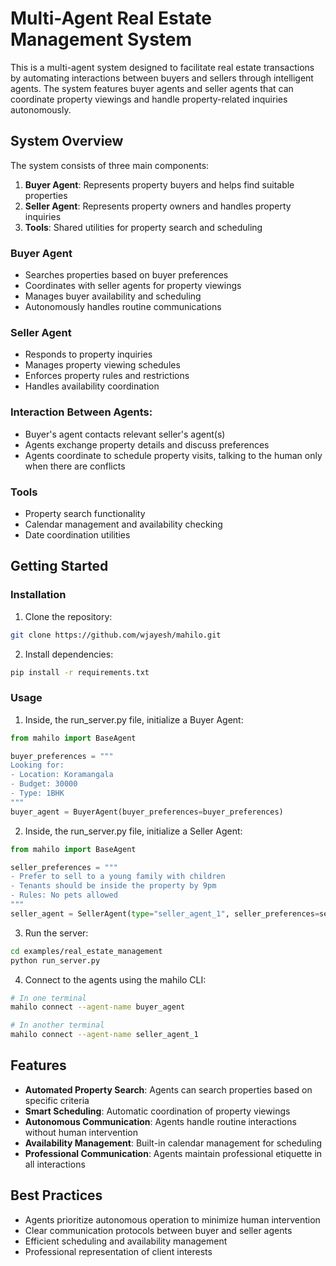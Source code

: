 # Multi-Agent Real Estate Management System

This is a multi-agent system designed to facilitate real estate transactions by automating interactions between buyers and sellers through intelligent agents. The system features buyer agents and seller agents that can coordinate property viewings and handle property-related inquiries autonomously.

## System Overview

The system consists of three main components:

1. **Buyer Agent**: Represents property buyers and helps find suitable properties
2. **Seller Agent**: Represents property owners and handles property inquiries
3. **Tools**: Shared utilities for property search and scheduling

### Buyer Agent
- Searches properties based on buyer preferences
- Coordinates with seller agents for property viewings
- Manages buyer availability and scheduling
- Autonomously handles routine communications

### Seller Agent
- Responds to property inquiries
- Manages property viewing schedules
- Enforces property rules and restrictions
- Handles availability coordination

### Interaction Between Agents:
- Buyer's agent contacts relevant seller's agent(s)
- Agents exchange property details and discuss preferences
- Agents coordinate to schedule property visits, talking to the human only when there are conflicts

### Tools
- Property search functionality
- Calendar management and availability checking
- Date coordination utilities

## Getting Started

### Installation

1. Clone the repository:
```bash
git clone https://github.com/wjayesh/mahilo.git
```

2. Install dependencies:
```bash
pip install -r requirements.txt
```

### Usage

1. Inside, the run_server.py file, initialize a Buyer Agent:
```python
from mahilo import BaseAgent

buyer_preferences = """
Looking for:
- Location: Koramangala
- Budget: 30000
- Type: 1BHK
"""
buyer_agent = BuyerAgent(buyer_preferences=buyer_preferences)
```

2. Inside, the run_server.py file, initialize a Seller Agent:
```python
from mahilo import BaseAgent

seller_preferences = """
- Prefer to sell to a young family with children
- Tenants should be inside the property by 9pm
- Rules: No pets allowed
"""
seller_agent = SellerAgent(type="seller_agent_1", seller_preferences=seller_preferences)
```

3. Run the server:
```bash
cd examples/real_estate_management
python run_server.py
```

4. Connect to the agents using the mahilo CLI:
```bash
# In one terminal
mahilo connect --agent-name buyer_agent

# In another terminal
mahilo connect --agent-name seller_agent_1
```

## Features

- **Automated Property Search**: Agents can search properties based on specific criteria
- **Smart Scheduling**: Automatic coordination of property viewings
- **Autonomous Communication**: Agents handle routine interactions without human intervention
- **Availability Management**: Built-in calendar management for scheduling
- **Professional Communication**: Agents maintain professional etiquette in all interactions

## Best Practices

- Agents prioritize autonomous operation to minimize human intervention
- Clear communication protocols between buyer and seller agents
- Efficient scheduling and availability management
- Professional representation of client interests

